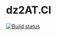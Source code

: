 # dz2AT.CI
[![Build status](https://ci.appveyor.com/api/projects/status/ngmg7qrlgod4k05u?svg=true)](https://ci.appveyor.com/project/rasko1/dz2at-ci-ihed1)

